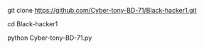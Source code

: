 git clone https://github.com/Cyber-tony-BD-71/Black-hacker1.git

cd Black-hacker1

python Cyber-tony-BD-71.py
